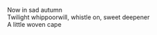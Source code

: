Now in sad autumn    
Twilight whippoorwill, whistle on, sweet deepener    
A little woven cape    


